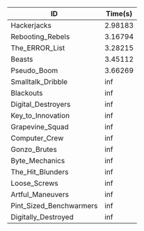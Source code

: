 |ID|Time(s)|
|-|-|
|Hackerjacks|2.98183|
|Rebooting_Rebels|3.16794|
|The_ERROR_List|3.28215|
|Beasts|3.45112|
|Pseudo_Boom|3.66269|
|Smalltalk_Dribble|inf|
|Blackouts|inf|
|Digital_Destroyers|inf|
|Key_to_Innovation|inf|
|Grapevine_Squad|inf|
|Computer_Crew|inf|
|Gonzo_Brutes|inf|
|Byte_Mechanics|inf|
|The_Hit_Blunders|inf|
|Loose_Screws|inf|
|Artful_Maneuvers|inf|
|Pint_Sized_Benchwarmers|inf|
|Digitally_Destroyed|inf|
